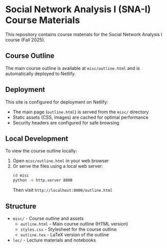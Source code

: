 # Social Network Analysis I (SNA-I) Course Materials

This repository contains course materials for the Social Network Analysis I course (Fall 2025).

## Course Outline

The main course outline is available at `misc/outline.html` and is automatically deployed to Netlify.

## Deployment

This site is configured for deployment on Netlify:

- The main page (`outline.html`) is served from the `misc/` directory
- Static assets (CSS, images) are cached for optimal performance
- Security headers are configured for safe browsing

## Local Development

To view the course outline locally:

1. Open `misc/outline.html` in your web browser
2. Or serve the files using a local web server:
   ```bash
   cd misc
   python -m http.server 8000
   ```
   Then visit `http://localhost:8000/outline.html`

## Structure

- `misc/` - Course outline and assets
  - `outline.html` - Main course outline (HTML version)
  - `styles.css` - Stylesheet for the course outline
  - `outline.tex` - LaTeX version of the outline
- `lec/` - Lecture materials and notebooks

